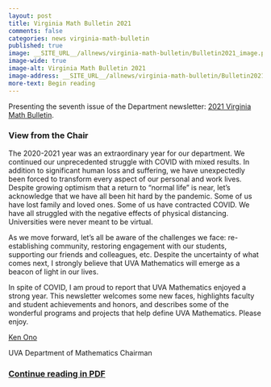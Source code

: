 ```yaml
---
layout: post
title: Virginia Math Bulletin 2021
comments: false
categories: news virginia-math-bulletin
published: true
image: __SITE_URL__/allnews/virginia-math-bulletin/Bulletin2021_image.png
image-wide: true
image-alt: Virginia Math Bulletin 2021
image-address: __SITE_URL__/allnews/virginia-math-bulletin/Bulletin2021.pdf
more-text: Begin reading
---
```


Presenting the seventh issue of the Department newsletter: [2021 Virginia Math Bulletin]({{site.url}}/allnews/virginia-math-bulletin/Bulletin2021.pdf).

<!--more-->

<h3 class="mt-5 mb-3">View from the Chair</h3>

The 2020-2021 year was an extraordinary year for our department. We continued our unprecedented struggle with COVID with mixed results. In addition to significant human loss and suffering, we have unexpectedly been forced to transform every aspect of our personal and work lives. Despite growing optimism that a return to “normal life” is near, let’s acknowledge that we have all been hit hard by the pandemic. Some of us have lost family and loved ones. Some of us have contracted COVID. We have all struggled with the negative effects of physical distancing. Universities were never meant to be virtual.

As we move forward, let’s all be aware of the challenges we face: re-establishing community, restoring engagement with our students, supporting our friends and colleagues, etc. Despite the uncertainty of what comes next, I strongly believe that UVA Mathematics will emerge as a beacon of light in our lives.

In spite of COVID, I am proud to report that UVA Mathematics enjoyed a strong year. This newsletter welcomes some new faces, highlights faculty and student achievements and honors, and describes some of the wonderful programs and projects that help define UVA Mathematics. Please enjoy.

[Ken Ono]({{site.url}}/people/ko5wk/)

UVA Department of Mathematics Chairman

### [Continue reading in PDF]({{site.url}}/allnews/virginia-math-bulletin/Bulletin2021.pdf)
